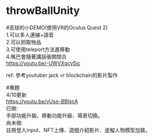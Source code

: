 # throwBallUnity
#丟球的小DEMO(使用VR的Oculus Quest 2)\
1.可以多人連線+語音\
2.可以抓取物品\
3.可使用teleport方法進移動\
4.嘴巴會隨著講話張開閉合 \
https://youtu.be/-UWVXgcy5ic

ref: 參考youtuber jack vr blockchain的影片製作

#專題<br>
4/10更新<br>
https://youtu.be/vUso-BBIscA<br>
已做:<br>
手部功能升級、移動功能升級、場景切換。<br>
尚未做:<br>
註冊登入input、NFT上傳、遊戲介紹影片、虛擬人物模型加裝。<br>
